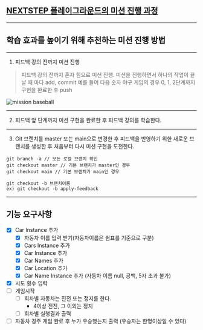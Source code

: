 ## [NEXTSTEP 플레이그라운드의 미션 진행 과정](https://github.com/next-step/nextstep-docs/blob/master/playground/README.md)

---
## 학습 효과를 높이기 위해 추천하는 미션 진행 방법

---
1. 피드백 강의 전까지 미션 진행 
> 피드백 강의 전까지 혼자 힘으로 미션 진행. 미션을 진행하면서 하나의 작업이 끝날 때 마다 add, commit
> 예를 들어 다음 숫자 야구 게임의 경우 0, 1, 2단계까지 구현을 완료한 후 push

![mission baseball](https://raw.githubusercontent.com/next-step/nextstep-docs/master/playground/images/mission_baseball.png)

---
2. 피드백 앞 단계까지 미션 구현을 완료한 후 피드백 강의를 학습한다.

---
3. Git 브랜치를 master 또는 main으로 변경한 후 피드백을 반영하기 위한 새로운 브랜치를 생성한 후 처음부터 다시 미션 구현을 도전한다.

```
git branch -a // 모든 로컬 브랜치 확인
git checkout master // 기본 브랜치가 master인 경우
git checkout main // 기본 브랜치가 main인 경우

git checkout -b 브랜치이름
ex) git checkout -b apply-feedback
```

--- 
## 기능 요구사항
- [x] Car Instance 추가
  - [x] 자동차 이름 입력 받기(자동차이름은 쉼표를 기준으로 구분)
  - [x] Cars Instance 추가
  - [x] Car Instance 추가
  - [x] Car Names 추가
  - [x] Car Location 추가
  - [x] Car Name Instance 추가 (자동차 이름 null, 공백, 5자 초과 불가)
- [x] 시도 횟수 입력
- [ ] 게임시작
   - [ ] 회차별 자동차는 진전 또는 정지를 한다.
        - 4이상 전진, 그 이외는 정지  
   - [ ] 회차별 실행결과 출력
- [ ] 자동차 경주 게임 완료 후 누가 우승했는지 출력 (우승자는 한명이상일 수 있다)